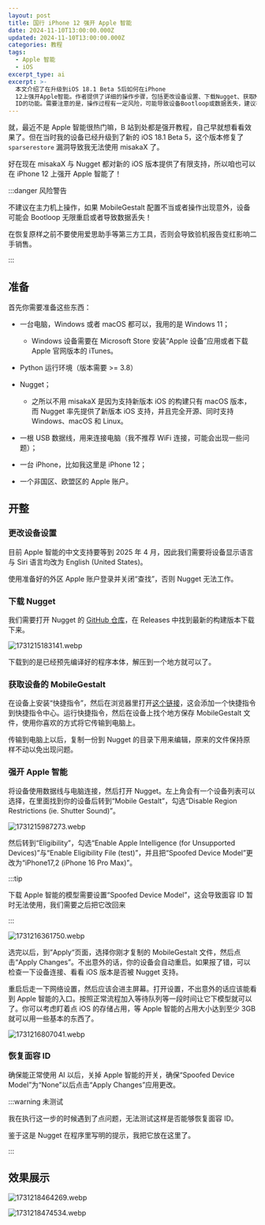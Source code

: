```yaml
---
layout: post
title: 国行 iPhone 12 强开 Apple 智能
date: 2024-11-10T13:00:00.000Z
updated: 2024-11-10T13:00:00.000Z
categories: 教程
tags:
  - Apple 智能
  - iOS
excerpt_type: ai
excerpt: >-
  本文介绍了在升级到iOS 18.1 Beta 5后如何在iPhone
  12上强开Apple智能。作者提供了详细的操作步骤，包括更改设备设置、下载Nugget、获取MobileGestalt、强开Apple智能以及恢复面容ID的方法，但未测试恢复面容
  ID的功能。需要注意的是，操作过程有一定风险，可能导致设备Bootloop或数据丢失，建议在非主力机上操作，并避免使用第三方工具。
---
```


就，最近不是 Apple 智能很热门嘛，B 站到处都是强开教程，自己早就想看看效果了。但在当时我的设备已经升级到了新的 iOS 18.1 Beta 5，这个版本修复了 `sparserestore` 漏洞导致我无法使用 misakaX 了。

好在现在 misakaX 与 Nugget 都对新的 iOS 版本提供了有限支持，所以咱也可以在 iPhone 12 上强开 Apple 智能了！

:::danger 风险警告

不建议在主力机上操作，如果 MobileGestalt 配置不当或者操作出现意外，设备可能会 Bootloop 无限重启或者导致数据丢失！

在恢复原样之前不要使用爱思助手等第三方工具，否则会导致验机报告变红影响二手销售。

:::

## 准备

首先你需要准备这些东西：

- 一台电脑，Windows 或者 macOS 都可以，我用的是 Windows 11；
  
  - Windows 设备需要在 Microsoft Store 安装“Apple 设备”应用或者下载 Apple 官网版本的 iTunes。

- Python 运行环境（版本需要 >= 3.8）

- Nugget；
  
  - 之所以不用 misakaX 是因为支持新版本 iOS 的构建只有 macOS 版本，而 Nugget 率先提供了新版本 iOS 支持，并且完全开源、同时支持 Windows、macOS 和 Linux。

- 一根 USB 数据线，用来连接电脑（我不推荐 WiFi 连接，可能会出现一些问题）；

- 一台 iPhone，比如我这里是 iPhone 12；

- 一个非国区、欧盟区的 Apple 账户。

## 开整

### 更改设备设置

目前 Apple 智能的中文支持要等到 2025 年 4 月，因此我们需要将设备显示语言与 Siri 语言均改为 English (United States)。

使用准备好的外区 Apple 账户登录并关闭“查找”，否则 Nugget 无法工作。

### 下载 Nugget

我们需要打开 Nugget 的 [GitHub 仓库](https://github.com/leminlimez/Nugget)，在 Releases 中找到最新的构建版本下载下来。

![1731215183141.webp](https://objects.lihaoyu.cn/bigcake-blog-images/2024/11/10/67303f536dc65.webp)

下载到的是已经预先编译好的程序本体，解压到一个地方就可以了。

### 获取设备的 MobileGestalt

在设备上安装“快捷指令”，然后在浏览器里打开[这个链接](https://www.icloud.com/shortcuts/d6f0a136ddda4714a80750512911c53b)，这会添加一个快捷指令到快捷指令中心。运行快捷指令，然后在设备上找个地方保存 MobileGestalt 文件，使用你喜欢的方式将它传输到电脑上。

传输到电脑上以后，复制一份到 Nugget 的目录下用来编辑，原来的文件保持原样不动以免出现问题。

### 强开 Apple 智能

将设备使用数据线与电脑连接，然后打开 Nugget。左上角会有一个设备列表可以选择，在里面找到你的设备后转到“Mobile Gestalt”，勾选“Disable Region Restrictions (ie. Shutter Sound)”。

![1731215987273.webp](https://objects.lihaoyu.cn/bigcake-blog-images/2024/11/10/6730427694cbf.webp)

然后转到“Eligibility”，勾选“Enable Apple Intelligence (for Unsupported Devices)”与“Enable Eligibility File (test)”，并且把“Spoofed Device Model”更改为“iPhone17,2 (iPhone 16 Pro Max)”。

:::tip

下载 Apple 智能的模型需要设置“Spoofed Device Model”，这会导致面容 ID 暂时无法使用，我们需要之后把它改回来

:::

![1731216361750.webp](https://objects.lihaoyu.cn/bigcake-blog-images/2024/11/10/673043eb8d957.webp)

选完以后，到”Apply“页面，选择你刚才复制的 MobileGestalt 文件，然后点击“Apply Changes”。不出意外的话，你的设备会自动重启。如果报了错，可以检查一下设备连接、看看 iOS 版本是否被 Nugget 支持。

重启后走一下网络设置，然后应该会进主屏幕。打开设置，不出意外的话应该能看到 Apple 智能的入口。按照正常流程加入等待队列等一段时间让它下模型就可以了。你可以考虑盯着点 iOS 的存储占用，等 Apple 智能的占用大小达到至少 3GB 就可以用一些基本的东西了。

![1731216807041.webp](https://objects.lihaoyu.cn/bigcake-blog-images/2024/11/10/673045a967b74.webp)

### 恢复面容 ID

确保能正常使用 AI 以后，关掉 Apple 智能的开关，确保“Spoofed Device Model”为“None”以后点击“Apply Changes”应用更改。

:::warning 未测试

我在执行这一步的时候遇到了点问题，无法测试这样是否能够恢复面容 ID。

鉴于这是 Nugget 在程序里写明的提示，我把它放在这里了。

:::

## 效果展示

<div grid="~ cols-2" pb="4">

![1731218464269.webp](https://objects.lihaoyu.cn/bigcake-blog-images/2024/11/10/67304c227da7c.webp)

![1731218474534.webp](https://objects.lihaoyu.cn/bigcake-blog-images/2024/11/10/67304c39e12cb.webp)

</div>


